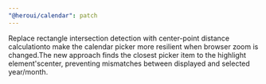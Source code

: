 ```yaml
---
"@heroui/calendar": patch
---
```


Replace rectangle intersection detection with center-point distance calculationto make the calendar picker more resilient when browser zoom is changed.The new approach finds the closest picker item to the highlight element'scenter, preventing mismatches between displayed and selected year/month.
